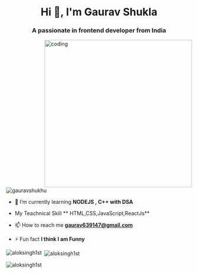 <h1 align="center">Hi 👋, I'm Gaurav Shukla</h1>
<h3 align="center">A passionate in frontend developer from India</h3>

<img align="right" alt="coding" width="400" src="https://media3.giphy.com/media/qgQUggAC3Pfv687qPC/giphy.gif">

<p align="left"> <img src="https://komarev.com/ghpvc/?username=gauravshukhu&label=Profile%20views&color=0e75b6&style=flat" alt="gauravshukhu" /> </p>

- 🌱 I’m currently learning **NODEJS , C++ with DSA**

- My Teachnical Skill  ** HTML,CSS,JavaScript,ReactJs**

- 📫 How to reach me **gaurav639147@gmail.com**

- ⚡ Fun fact **I think I am Funny**<!--   <a href="https://www.cprogramming.com/" target="_blank" rel="noreferrer">
    <img
      src="https://cdn.cdnlogo.com/logos/c/36/c.svg"
      alt="c"
      width="40"
      height="40"
    />
  </a> -->
<!--   <a href="https://www.chartjs.org" target="_blank" rel="noreferrer">
    <img
      src="https://www.chartjs.org/media/logo-title.svg"
      alt="chartjs"
      width="40"
      height="40"
    />
  </a> -->
<!--   <a href="https://www.w3schools.com/cpp/" target="_blank" rel="noreferrer">
    <img
      src="https://cdn-icons-png.flaticon.com/512/6132/6132222.png"
      alt="cplusplus"
      width="40"
      height="40"
    />
  </a> -->
<!--   <a href="https://www.w3schools.com/css/" target="_blank" rel="noreferrer">
    <img
      src="https://cdn.cdnlogo.com/logos/c/18/css.svg"
      alt="css3"
      width="40"
      height="40"
    /> -->
  </a>
  <!-- <a href="https://d3js.org/" target="_blank" rel="noreferrer">
    <img
      src="https://raw.githubusercontent.com/devicons/devicon/master/icons/d3js/d3js-original.svg"
      alt="d3js"
      width="40"
      height="40"
    />
  </a> -->
<!--
  <a href="https://expressjs.com" target="_blank" rel="noreferrer">
    <img
      src="https://encrypted-tbn0.gstatic.com/images?q=tbn:ANd9GcT77rd62Bnh454x8VW7vpdSLl6NYxQwi--mH3k0YDAhj1NEnCqm8oTQbMZfngn9LQTCvfY&usqp=CAU"
      alt="express"
      width="40"
      height="40"
    />
  </a>
  -->
<!--   <a href="https://git-scm.com/" target="_blank" rel="noreferrer">
    <img
      src="https://www.vectorlogo.zone/logos/git-scm/git-scm-icon.svg"
      alt="git"
      width="40"
      height="40"
    />
  </a> -->
<!--   <a href="https://heroku.com" target="_blank" rel="noreferrer">
    <img
      src="https://www.vectorlogo.zone/logos/heroku/heroku-icon.svg"
      alt="heroku"
      width="40"
      height="40"
    /> -->
  </a>
<!--   <a href="https://www.w3.org/html/" target="_blank" rel="noreferrer"> -->
<!--     <img -->
<!--       src="https://cdn.cdnlogo.com/logos/h/84/html.svg" -->
<!--       alt="html5" -->
<!--       width="40" -->
<!--       height="40" -->
<!--     /> -->
  </a>
  <!-- <a
    href="https://www.adobe.com/in/products/illustrator.html"
    target="_blank"
    rel="noreferrer"
  >
    <img
      src="https://www.vectorlogo.zone/logos/adobe_illustrator/adobe_illustrator-icon.svg"
      alt="illustrator"
      width="40"
      height="40"
    />
  </a>
-->
<!--   <a 
    href="https://developer.mozilla.org/en-US/docs/Web/JavaScript"
    target="_blank"
    rel="noreferrer"
  >
    <img
      src="https://cdn.cdnlogo.com/logos/j/69/javascript.svg"
      alt="javascript"
      width="40"
      height="40"
    />
  </a>
  <a href="https://www.linux.org/" target="_blank" rel="noreferrer">
    <img
      src="https://cdn.cdnlogo.com/logos/l/21/linux-tux.svg"
      alt="linux"
      width="40"
      height="40"
    /> -->
  </a>
  <!-- <a href="https://materializecss.com/" target="_blank" rel="noreferrer">
    <img
      src="https://raw.githubusercontent.com/prplx/svg-logos/5585531d45d294869c4eaab4d7cf2e9c167710a9/svg/materialize.svg"
      alt="materialize"
      width="40"
      height="40"
    />
  </a> -->
<!--   <a href="https://www.mongodb.com/" target="_blank" rel="noreferrer">
    <img
      src="https://cdn.cdnlogo.com/logos/m/25/mongodb.svg"
      alt="mongodb"
      width="40"
      height="40"
    />
  </a>
  <a href="https://www.mysql.com/" target="_blank" rel="noreferrer">
    <img
      src="https://cdn.cdnlogo.com/logos/m/47/mysql.svg"
      alt="mysql"
      width="40"
      height="40"
    />
  </a>
  <a href="https://nodejs.org" target="_blank" rel="noreferrer">
    <img
      src="https://cdn.cdnlogo.com/logos/n/79/node-js.svg"
      alt="nodejs"
      width="40"
      height="40"
    />
  </a> -->
  <!-- <a href="https://www.photoshop.com/en" target="_blank" rel="noreferrer">
    <img
      src="https://raw.githubusercontent.com/devicons/devicon/master/icons/photoshop/photoshop-line.svg"
      alt="photoshop"
      width="40"
      height="40"
    />
  </a> -->
<!--   <a href="https://postman.com" target="_blank" rel="noreferrer">
    <img
      src="https://www.vectorlogo.zone/logos/getpostman/getpostman-icon.svg"
      alt="postman"
      width="40"
      height="40"
    />
  </a>
  <a href="https://www.python.org" target="_blank" rel="noreferrer">
    <img
      src="https://cdn.cdnlogo.com/logos/p/3/python.svg"
      alt="python"
      width="40"
      height="40"
    />
  </a>
  <a href="https://reactjs.org/" target="_blank" rel="noreferrer">
    <img
      src="https://cdn.cdnlogo.com/logos/r/85/react.svg"
      alt="react"
      width="40"
      height="40"
    />
  </a>
  <a href="https://redux.js.org" target="_blank" rel="noreferrer">
    <img
      src="https://cdn.cdnlogo.com/logos/r/69/redux.svg"
      alt="redux"
      width="40"
      height="40"
    />
  </a>
  <a href="https://tailwindcss.com/" target="_blank" rel="noreferrer">
    <img
      src="https://www.vectorlogo.zone/logos/tailwindcss/tailwindcss-icon.svg"
      alt="tailwind"
      width="40"
      height="40"
    />
  </a>
  <a href="https://www.typescriptlang.org/" target="_blank" rel="noreferrer">
    <img
      src="https://cdn.cdnlogo.com/logos/t/96/typescript.svg"
      alt="typescript"
      width="40"
      height="40"
    />
  </a> -->
  <!-- <a href="https://webpack.js.org" target="_blank" rel="noreferrer">
    <img
      src="https://raw.githubusercontent.com/devicons/devicon/d00d0969292a6569d45b06d3f350f463a0107b0d/icons/webpack/webpack-original-wordmark.svg"
      alt="webpack"
      width="40"
      height="40"
    />
  </a> -->
</p>

<p>
  <img
    align="left"
    src="https://github-readme-stats.vercel.app/api/top-langs?username=aloksingh1st&show_icons=true&locale=en&layout=compact"
    alt="aloksingh1st"
  />
</p>

<p> 
  &nbsp;<img
    align="center"
    src="https://github-readme-stats.vercel.app/api?username=aloksingh1st&show_icons=true&locale=en"
    alt="aloksingh1st"
  />
</p>

<p>
  <img
    align="center"
    src="https://github-readme-streak-stats.herokuapp.com/?user=aloksingh1st&"
    alt="aloksingh1st"
  />
</p>

  



  




